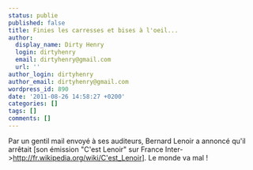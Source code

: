 ```yaml
---
status: publie
published: false
title: Finies les carresses et bises à l'oeil...
author:
  display_name: Dirty Henry
  login: dirtyhenry
  email: dirtyhenry@gmail.com
  url: ''
author_login: dirtyhenry
author_email: dirtyhenry@gmail.com
wordpress_id: 890
date: '2011-08-26 14:58:27 +0200'
categories: []
tags: []
comments: []
---
```

Par un gentil mail envoyé à ses auditeurs, Bernard Lenoir a annoncé qu'il arrêtait [son émission "C'est Lenoir" sur France Inter->http://fr.wikipedia.org/wiki/C'est_Lenoir]. Le monde va mal !
